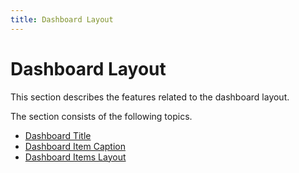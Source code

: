 ```yaml
---
title: Dashboard Layout
---
```

# Dashboard Layout
This section describes the features related to the dashboard layout.

The section consists of the following topics.
* [Dashboard Title](dashboard-layout/dashboard-title.md)
* [Dashboard Item Caption](dashboard-layout/dashboard-item-caption.md)
* [Dashboard Items Layout](dashboard-layout/dashboard-items-layout.md)